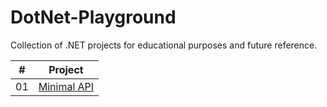 # DotNet-Playground

Collection of .NET projects for educational purposes and future reference.

|  #  |                                         Project                                          |
| :-: | :--------------------------------------------------------------------------------------: |
| 01  |    [Minimal API](https://github.com/johanstech/DotNet-Playground/tree/master/MinimalAPI/)    |
